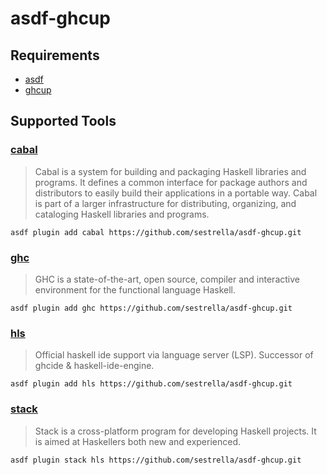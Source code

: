 # asdf-ghcup

## Requirements

- [asdf](https://github.com/asdf-vm/asdf)
- [ghcup](https://www.haskell.org/ghcup/)

## Supported Tools

### [cabal](https://www.haskell.org/cabal/)

> Cabal is a system for building and packaging Haskell libraries and programs.
> It defines a common interface for package authors and distributors to easily
> build their applications in a portable way. Cabal is part of a larger
> infrastructure for distributing, organizing, and cataloging Haskell libraries
> and programs.

```
asdf plugin add cabal https://github.com/sestrella/asdf-ghcup.git
```

### [ghc](https://www.haskell.org/ghc/)

> GHC is a state-of-the-art, open source, compiler and interactive environment
> for the functional language Haskell.

```
asdf plugin add ghc https://github.com/sestrella/asdf-ghcup.git
```

### [hls](https://github.com/haskell/haskell-language-server)

> Official haskell ide support via language server (LSP). Successor of ghcide &
> haskell-ide-engine.

```
asdf plugin add hls https://github.com/sestrella/asdf-ghcup.git
```

### [stack](https://docs.haskellstack.org/en/stable/README/)

> Stack is a cross-platform program for developing Haskell projects. It is
> aimed at Haskellers both new and experienced.

```
asdf plugin stack hls https://github.com/sestrella/asdf-ghcup.git
```
